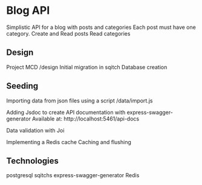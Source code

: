 # Blog API

Simplistic API for a blog with posts and categories
Each post must have one category.
Create and Read posts
Read categories

## Design
Project MCD /design
Initial migration in sqitch
Database creation

## Seeding
Importing data from json files using a script /data/import.js


Adding Jsdoc to create API documentation with express-swagger-generator
Available at: http://localhost:5461/api-docs

Data validation with Joi

Implementing a Redis cache
Caching and flushing



## Technologies

postgresql
sqitchs
express-swagger-generator
Redis
